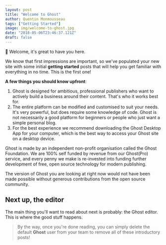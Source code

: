 ```yaml
---
layout: post
title: "Welcome to Ghost"
author: Quentin Monmousseau
tags: ["Getting Started"]
image: img/welcome-to-ghost.jpg
date: "2018-05-06T23:46:37.121Z"
draft: false
---
```


👋 Welcome, it's great to have you here.

We know that first impressions are important, so we've populated your new site with some initial __getting started__ posts that will help you get familiar with everything in no time. This is the first one!

__A few things you should know upfront__:
1. Ghost is designed for ambitious, professional publishers who want to actively build a business around their content. That's who it works best for. 
2. The entire platform can be modified and customised to suit your needs. It's very powerful, but does require some knowledge of code. Ghost is not necessarily a good platform for beginners or people who just want a simple personal blog. 
3. For the best experience we recommend downloading the Ghost Desktop App for your computer, which is the best way to access your Ghost site on a desktop device. 

Ghost is made by an independent non-profit organisation called the Ghost Foundation. We are 100% self funded by revenue from our Ghost(Pro) service, and every penny we make is re-invested into funding further development of free, open source technology for modern publishing.  

The version of Ghost you are looking at right now would not have been made possible without generous contributions from the open source community.  
## Next up, the editor
The main thing you'll want to read about next is probably: the Ghost editor. This is where the good stuff happens.
> By the way, once you're done reading, you can simply delete the default __Ghost__ user from your team to remove all of these introductory posts! 
